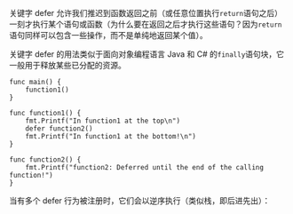 关键字 defer 允许我们推迟到函数返回之前（或任意位置执行`return`语句之后）一刻才执行某个语句或函数（为什么要在返回之后才执行这些语句？因为`return`语句同样可以包含一些操作，而不是单纯地返回某个值）。

关键字 defer 的用法类似于面向对象编程语言 Java 和 C\# 的`finally`语句块，它一般用于释放某些已分配的资源。

```
func main() {
    function1()
}

func function1() {
    fmt.Printf("In function1 at the top\n")
    defer function2()
    fmt.Printf("In function1 at the bottom!\n")
}

func function2() {
    fmt.Printf("function2: Deferred until the end of the calling function!")
}
```

当有多个 defer 行为被注册时，它们会以逆序执行（类似栈，即后进先出）：

